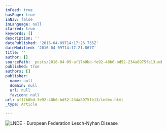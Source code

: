 ```yaml
---
inFeed: true
hasPage: true
inNav: false
inLanguage: null
starred: true
keywords: []
description: ''
datePublished: '2016-04-09T14:17:26.735Z'
dateModified: '2016-04-09T14:17:21.867Z'
title: ''
author: []
sourcePath: _posts/2016-04-09-af17b0bd-fe92-48b6-bd52-234a8975fe13.md
published: true
authors: []
publisher:
  name: null
  domain: null
  url: null
  favicon: null
url: af17b0bd-fe92-48b6-bd52-234a8975fe13/index.html
_type: Article

---
```

![LNDE - European Federation Lesch-Nyhan Disease](https://s3-us-west-2.amazonaws.com/the-grid-img/p/575fd684555fcb4fc98596336f1e99dd87aa0436.png)